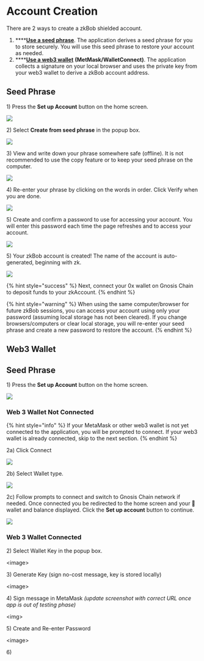 # Account Creation

There are 2 ways to create a zkBob shielded account.&#x20;

1. ****[**Use a seed phrase**](./#seed-phrase). The application derives a seed phrase for you to store securely. You will use this seed phrase to restore your account as needed.
2. ****[**Use a web3 wallet**](./#web3-wallet) **(MetMask/WalletConnect)**. The application collects a signature on your local browser and uses the private key from your web3 wallet to derive a zkBob account address.

## Seed Phrase

1\) Press the **Set up Account** button on the home screen.

![](../../../.gitbook/assets/setup-acct.png)

2\) Select **Create from seed phrase** in the popup box.

![](../../../.gitbook/assets/seed-phrase-1.png)

3\) View and write down your phrase somewhere safe (offline). It is not recommended to use the copy feature or to keep your seed phrase on the computer.&#x20;

![](../../../.gitbook/assets/seed-2.png)

4\) Re-enter your phrase by clicking on the words in order. Click Verify when you are done.

![](../../../.gitbook/assets/confirm-seed.png)

5\) Create and confirm a password to use for accessing your account. You will enter this password each time the page refreshes and to access your account.

![](../../../.gitbook/assets/zkbob-password.png)

5\) Your zkBob account is created! The name of the account is auto-generated, beginning with zk.

![](../../../.gitbook/assets/zkbob-final.png)

{% hint style="success" %}
Next, connect your 0x wallet on Gnosis Chain to deposit funds to your zkAccount.
{% endhint %}

{% hint style="warning" %}
When using the same computer/browser for future zkBob sessions, you can access your account using only your password (assuming local storage has not been cleared). If you change browsers/computers or clear local storage, you will re-enter your seed phrase and create a new password to restore the account.
{% endhint %}

## Web3 Wallet

## Seed Phrase

1\) Press the **Set up Account** button on the home screen.

![](../../../.gitbook/assets/setup-acct.png)

### Web 3 Wallet Not Connected

{% hint style="info" %}
If your MetaMask or other web3 wallet is not yet connected to the application, you will be prompted to connect. If your web3 wallet is already connected, skip to the next section.
{% endhint %}

2a) Click Connect

![](../../../.gitbook/assets/connect-wallet.png)

2b) Select Wallet type.

![](../../../.gitbook/assets/wallet-type.png)

2c) Follow prompts to connect and switch to Gnosis Chain network if needed. Once connected you be redirected to the home screen and your 🦊 wallet and balance displayed.  Click the **Set up account** button to continue.

![](../../../.gitbook/assets/zk1.png)

### Web 3 Wallet Connected

2\) Select Wallet Key in the popup box.

\<image>

3\) Generate Key (sign no-cost message, key is stored locally)

\<image>

4\) Sign message in MetaMask _(update screenshot with correct URL once app is out of testing phase)_

\<img>

5\) Create and Re-enter Password

\<image>

6\)&#x20;

